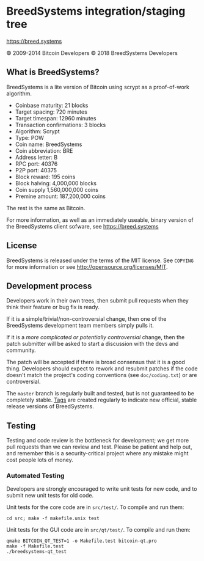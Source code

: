 BreedSystems integration/staging tree
================================

https://breed.systems

© 2009-2014 Bitcoin Developers
© 2018 BreedSystems Developers

What is BreedSystems?
----------------

BreedSystems is a lite version of Bitcoin using scrypt as a proof-of-work algorithm.
- Coinbase maturity:	21 blocks
- Target spacing:	720 minutes
- Target timespan:	12960 minutes
- Transaction confirmations:	3 blocks
- Algorithm: Scrypt
- Type: POW
- Coin name:	BreedSystems
- Coin abbreviation: BRE
- Address letter:	B
- RPC port:	40376
- P2P port:	40375
- Block reward:	195 coins
- Block halving:	4,000,000 blocks
- Coin supply	1,560,000,000 coins
- Premine amount:	187,200,000 coins

The rest is the same as Bitcoin.
  
For more information, as well as an immediately useable, binary version of
the BreedSystems client sofware, see https://breed.systems

License
-------

BreedSystems is released under the terms of the MIT license. See `COPYING` for more
information or see http://opensource.org/licenses/MIT.

Development process
-------------------

Developers work in their own trees, then submit pull requests when they think
their feature or bug fix is ready.

If it is a simple/trivial/non-controversial change, then one of the BreedSystems
development team members simply pulls it.

If it is a *more complicated or potentially controversial* change, then the patch
submitter will be asked to start a discussion with the devs and community.

The patch will be accepted if there is broad consensus that it is a good thing.
Developers should expect to rework and resubmit patches if the code doesn't
match the project's coding conventions (see `doc/coding.txt`) or are
controversial.

The `master` branch is regularly built and tested, but is not guaranteed to be
completely stable. [Tags](https://github.com/breedsystems-project/breedsystems/tags) are created
regularly to indicate new official, stable release versions of BreedSystems.

Testing
-------

Testing and code review is the bottleneck for development; we get more pull
requests than we can review and test. Please be patient and help out, and
remember this is a security-critical project where any mistake might cost people
lots of money.

### Automated Testing

Developers are strongly encouraged to write unit tests for new code, and to
submit new unit tests for old code.

Unit tests for the core code are in `src/test/`. To compile and run them:

    cd src; make -f makefile.unix test

Unit tests for the GUI code are in `src/qt/test/`. To compile and run them:

    qmake BITCOIN_QT_TEST=1 -o Makefile.test bitcoin-qt.pro
    make -f Makefile.test
    ./breedsystems-qt_test

